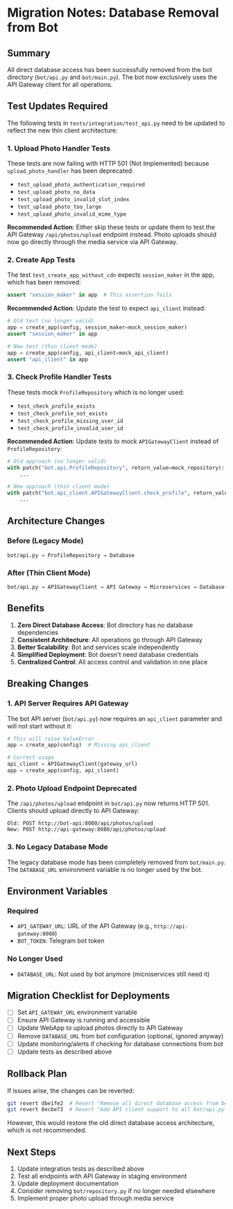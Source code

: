 # Migration Notes: Database Removal from Bot

## Summary

All direct database access has been successfully removed from the bot directory (`bot/api.py` and `bot/main.py`). The bot now exclusively uses the API Gateway client for all operations.

## Test Updates Required

The following tests in `tests/integration/test_api.py` need to be updated to reflect the new thin client architecture:

### 1. Upload Photo Handler Tests

These tests are now failing with HTTP 501 (Not Implemented) because `upload_photo_handler` has been deprecated:

- `test_upload_photo_authentication_required`
- `test_upload_photo_no_data`
- `test_upload_photo_invalid_slot_index`
- `test_upload_photo_too_large`
- `test_upload_photo_invalid_mime_type`

**Recommended Action**: Either skip these tests or update them to test the API Gateway `/api/photos/upload` endpoint instead. Photo uploads should now go directly through the media service via API Gateway.

### 2. Create App Tests

The test `test_create_app_without_cdn` expects `session_maker` in the app, which has been removed:

```python
assert "session_maker" in app  # This assertion fails
```

**Recommended Action**: Update the test to expect `api_client` instead:

```python
# Old test (no longer valid)
app = create_app(config, session_maker=mock_session_maker)
assert "session_maker" in app

# New test (thin client mode)
app = create_app(config, api_client=mock_api_client)
assert "api_client" in app
```

### 3. Check Profile Handler Tests

These tests mock `ProfileRepository` which is no longer used:

- `test_check_profile_exists`
- `test_check_profile_not_exists`
- `test_check_profile_missing_user_id`
- `test_check_profile_invalid_user_id`

**Recommended Action**: Update tests to mock `APIGatewayClient` instead of `ProfileRepository`:

```python
# Old approach (no longer valid)
with patch("bot.api.ProfileRepository", return_value=mock_repository):
    ...

# New approach (thin client mode)
with patch("bot.api_client.APIGatewayClient.check_profile", return_value={"has_profile": True}):
    ...
```

## Architecture Changes

### Before (Legacy Mode)
```
bot/api.py → ProfileRepository → Database
```

### After (Thin Client Mode)
```
bot/api.py → APIGatewayClient → API Gateway → Microservices → Database
```

## Benefits

1. **Zero Direct Database Access**: Bot directory has no database dependencies
2. **Consistent Architecture**: All operations go through API Gateway
3. **Better Scalability**: Bot and services scale independently
4. **Simplified Deployment**: Bot doesn't need database credentials
5. **Centralized Control**: All access control and validation in one place

## Breaking Changes

### 1. API Server Requires API Gateway

The bot API server (`bot/api.py`) now requires an `api_client` parameter and will not start without it:

```python
# This will raise ValueError
app = create_app(config)  # Missing api_client

# Correct usage
api_client = APIGatewayClient(gateway_url)
app = create_app(config, api_client)
```

### 2. Photo Upload Endpoint Deprecated

The `/api/photos/upload` endpoint in `bot/api.py` now returns HTTP 501. Clients should upload directly to API Gateway:

```
Old: POST http://bot-api:8080/api/photos/upload
New: POST http://api-gateway:8080/api/photos/upload
```

### 3. No Legacy Database Mode

The legacy database mode has been completely removed from `bot/main.py`. The `DATABASE_URL` environment variable is no longer used by the bot.

## Environment Variables

### Required
- `API_GATEWAY_URL`: URL of the API Gateway (e.g., `http://api-gateway:8080`)
- `BOT_TOKEN`: Telegram bot token

### No Longer Used
- `DATABASE_URL`: Not used by bot anymore (microservices still need it)

## Migration Checklist for Deployments

- [ ] Set `API_GATEWAY_URL` environment variable
- [ ] Ensure API Gateway is running and accessible
- [ ] Update WebApp to upload photos directly to API Gateway
- [ ] Remove `DATABASE_URL` from bot configuration (optional, ignored anyway)
- [ ] Update monitoring/alerts if checking for database connections from bot
- [ ] Update tests as described above

## Rollback Plan

If issues arise, the changes can be reverted:

```bash
git revert dbe1fe2  # Revert "Remove all direct database access from bot directory"
git revert 8ecbe73  # Revert "Add API client support to all bot/api.py handlers"
```

However, this would restore the old direct database access architecture, which is not recommended.

## Next Steps

1. Update integration tests as described above
2. Test all endpoints with API Gateway in staging environment
3. Update deployment documentation
4. Consider removing `bot/repository.py` if no longer needed elsewhere
5. Implement proper photo upload through media service
